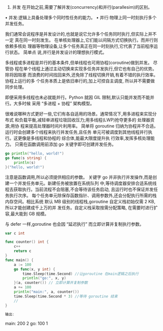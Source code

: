 1. 并发
在开始之前,需要了解并发(concurrency)和并行(parallesim)的区别。

• 并发:逻辑上具备处理多个同时性任务的能力。
• 并行:物理上同一时刻执行多个并发任务。

我们通常会说程序是并发设计的,也就是说它允许多个任务同时执行,但实际上并不一定 真在同一时刻发生。
在单核处理器上,它们能以间隔方式切换执行。而并行则依赖多核处 理器等物理设备,让多个任务真正在同一时刻执行,它代表了当前程序运行状态。
简单点 说,并行是并发设计的理想执行模式。

多线程或多进程是并行的基本条件,但单线程也可用协程(coroutine)做到并发。
尽管协 程在单个线程上通过主动切换来实现多任务并发执行,但它也有自己的优势。
除将因阻塞 而浪费的时间找回来外,还免除了线程切换开销,有着不错的执行效率。协程上运行的多 个任务本质上是依旧串行的,加上可控自主调度,
所以并不需要做同步处理。


即便采用多线程也未必就能并行。Python 就因 GIL 限制,默认只能并发而不能并行。大多时候 采用 “多进程 + 协程” 架构模型。

很难说哪种方式更好一些,它们有各自适用的场景。通常情况下,用多进程来实现分布式 和负载平衡,减轻单进程垃圾回收压力;用多线程(LWP)抢夺更多的
处理器资源;用协 程来提高处理器时间片利用率。
简单将 goroutine 归纳为协程并不合适。运行时会创建多个线程来执行并发任务,且任务 单元可被调度到其他线程并行执行。这更像是多线程和协程的
综合体,能最大限度提升执 行效率,发挥多核处理能力。
只需在函数调用前添加 go 关键字即可创建并发任务。

```Go
go println("hello, world!")
go func(s string) {
    println(s)
}("hello, world!")

```
注意是函数调用,所以必须提供相应的参数。
关键字 go 并非执行并发操作,而是创建一个并发任务单元。新建任务被放置在系统队列 中,等待调度器安排合适系统线程去获取执行。当前流程不会阻塞,不会等待该任务启动, 且运行时也不保证并发任务执行次序。
每个任务单元除保存函数指针、调用参数外,还会分配执行所需的栈内存空间。相比系统 默认 MB 级别的线程栈,goroutine 自定义栈初始仅需 2 KB,所以才能创建成千上万的并 发任务。自定义栈采取按需分配策略,
在需要时进行扩容,最大能到 GB 规模。

与 defer 一样,goroutine 也会因 “延迟执行” 而立即计算并复制执行参数。

```Go
var c int

func counter() int {
	c++
	return c
}
func main() {
	a := 100
	go func(x, y int) {
		time.Sleep(time.Second) //让goroutine 在main逻辑之后执行
		println("go:", x, y)
	}(a, counter()) // 立即计算并复制参数
	a += 100
	println("main:", a, counter())
	time.Sleep(time.Second * 3) //等待 goroutine 结束
	//
}

输出:

```
main: 200 2
go: 100 1

```

```
